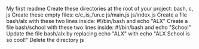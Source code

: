 My first readme Create these directories at the root of your project: bash, c, js Create these empty files: c/c_is_fun.c js/main.js js/index.js Create a file bash/alx with these two lines inside: #!/bin/bash and echo "ALX" Create a file bash/school with these two lines inside: #!/bin/bash and echo "School" Update the file bash/alx by replacing echo "ALX" with echo "ALX School is so cool!" Delete the directory js

